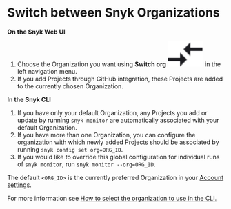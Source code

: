 # Switch between Snyk Organizations

**On the Snyk Web UI**

1. Choose the Organization you want using **Switch org** <img src="../../.gitbook/assets/compare_arrows (1).png" alt="" data-size="line"> in the left navigation menu.
2. If you add Projects through GitHub integration, these Projects are added to the currently chosen Organization.

**In the Snyk CLI**

1. If you have only your default Organization, any Projects you add or update by running `snyk monitor` are automatically associated with your default Organization.
2. If you have more than one Organization, you can configure the organization with which newly added Projects should be associated by running `snyk config set org=ORG_ID`.
3. If you would like to override this global configuration for individual runs of `snyk monitor`, run `snyk monitor --org=ORG_ID`.

The default `<ORG_ID>` is the currently preferred Organization in your [Account settings](https://app.snyk.io/account).

For more information see [How to select the organization to use in the CLI.](https://docs.snyk.io/snyk-cli/test-for-vulnerabilities/how-to-select-the-organization-to-use-in-the-cli)
